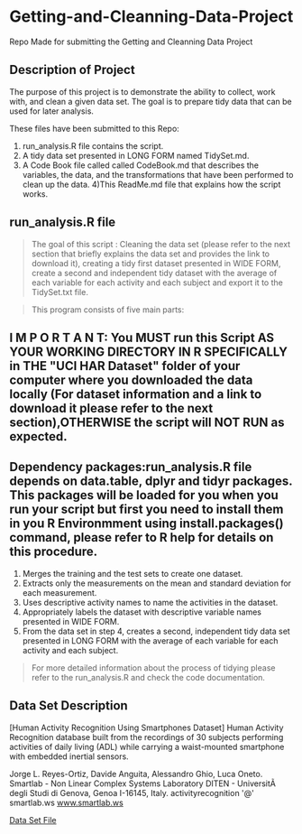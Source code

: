 # Getting-and-Cleanning-Data-Project
Repo Made for submitting the Getting and Cleanning Data Project

## Description of Project
The purpose of this project is to demonstrate the ability to collect, work with, and clean a given data set. The goal is to prepare tidy data that can be used for later analysis. 

These files have been submitted to this Repo:
1) run_analysis.R file contains the script.
2) A tidy data set presented in LONG FORM named TidySet.md. 
3) A Code Book file called called CodeBook.md that describes the variables, the data, and the transformations that have been performed to clean up the data.
4)This ReadMe.md file that explains how the script works.

## run_analysis.R file

> The goal of this script : Cleaning the data set (please refer to the next section that briefly explains the data set and provides the link to download it), creating a tidy first dataset presented in WIDE FORM, create a second and independent tidy dataset with the average of each variable for each activity and each subject and export it to the TidySet.txt file.

> This program consists of five main parts:
## I M P O R T A N T: You MUST run this Script AS YOUR WORKING DIRECTORY IN R SPECIFICALLY in THE "UCI HAR Dataset" folder of your computer where you downloaded the data locally (For dataset information and a link to download it please refer to the next section),OTHERWISE the script will NOT RUN as expected.
## Dependency packages:run_analysis.R file depends on data.table, dplyr and tidyr packages. This packages will be loaded for you when you run your script but first you need to install them in you R Environmment using install.packages() command, please refer to R help for details on this procedure.

1. Merges the training and the test sets to create one dataset.
2. Extracts only the measurements on the mean and standard deviation for each measurement.
3. Uses descriptive activity names to name the activities in the dataset.
4. Appropriately labels the dataset with descriptive variable names presented in WIDE FORM.
5. From the data set in step 4, creates a second, independent tidy data set presented in LONG FORM with the average of each variable for each activity and each subject.

> For more detailed information about the process of tidying please refer to the run_analysis.R and check the code documentation.

## Data Set Description
[Human Activity Recognition Using Smartphones Dataset]
Human Activity Recognition database built from the recordings of 30 subjects performing activities of daily living (ADL) while carrying a waist-mounted smartphone with embedded inertial sensors.

Jorge L. Reyes-Ortiz, Davide Anguita, Alessandro Ghio, Luca Oneto. 
Smartlab - Non Linear Complex Systems Laboratory 
DITEN - UniversitÃ  degli Studi di Genova, Genoa I-16145, Italy. 
activityrecognition '@' smartlab.ws 
www.smartlab.ws 

[Data Set File](http://archive.ics.uci.edu/ml/machine-learning-databases/00240/UCI%20HAR%20Dataset.zip)

